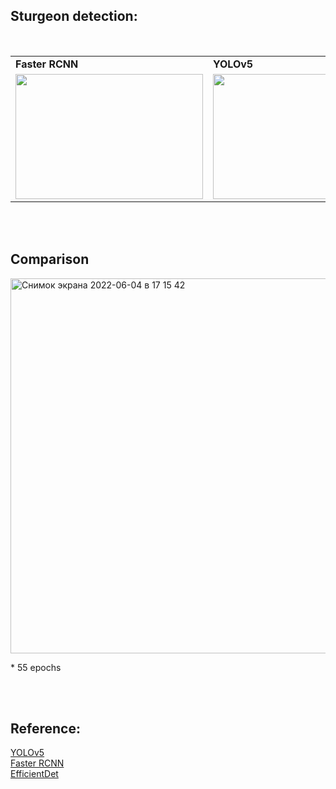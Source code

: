 ## Sturgeon detection:

<br>

<table>
  <tr>
    <td><b>Faster RCNN</b></td>
    <td><b>YOLOv5</b></td>
    <td><b>EfficientDet</b></td>
  </tr>
  <tr>
    <td>
      <img width="300" height="200" alt="" src="https://user-images.githubusercontent.com/59762084/172005850-a3360efd-17bb-48a6-b88a-fe1bb2139dfe.png">
    </td>
    <td>
      <img width="300" height="200" alt="" src="https://user-images.githubusercontent.com/59762084/172005859-d76ca692-5930-44ca-aba3-25b9ec7e46c1.jpg">
    </td>
    <td>
      <img width="300" height="200" alt="" src="https://user-images.githubusercontent.com/59762084/172005870-e4b8d461-52f1-4cce-ac05-5de5b89f3820.jpeg">
    </td>
  </tr>
 </table>
 
<br><br>

## Comparison
<div>
  <img width="600" alt="Снимок экрана 2022-06-04 в 17 15 42" src="https://user-images.githubusercontent.com/59762084/172005762-4628fb3d-6c1f-4c14-9a62-52f83c4f1772.png">
  <p>* 55 epochs</p>
</div>

<br><br>

## Reference:
[YOLOv5](https://github.com/ultralytics/yolov5)
<br>
[Faster RCNN](https://www.kaggle.com/code/sovitrath/pytorch-starter-faster-rcnn-train/notebook)
<br>
[EfficientDet](https://github.com/roboflow-ai/Monk_Object_Detection)
